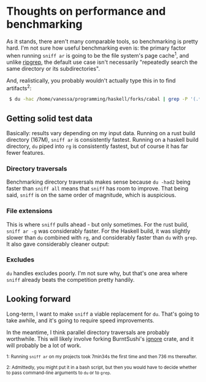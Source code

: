 # Thoughts on performance and benchmarking

As it stands, there aren't many comparable tools, so benchmarking is pretty
hard. I'm not sure how useful benchmarking even is: the primary
factor when running `sniff ar` is going to be the file system's page
cache<sup>1</sup>, and unlike [ripgrep](http://blog.burntsushi.net/ripgrep/), the default use case
isn't necessarily "repeatedly search the same directory or its subdirectories".

And, realistically, you probably wouldn't actually type this in to find
artifacts<sup>2</sup>:

```bash
 $ du -hac /home/vanessa/programming/haskell/forks/cabal | grep -P '(.*?\.(a|la|lo|o|ll|keter|bc|dyn_o|out|d|rlib|crate|min\.js|hi|dyn_hi|jsexe|webapp|js\.externs|toc|aux|fdb_latexmk|fls|egg-info|whl|js_a|js_hi|js_o|so.*|dump-.*|vba|crx|orig|elmo|elmi|pyc|mod|p_hi|p_o|prof|tix)$|total)'
```

## Getting solid test data

Basically: results vary depending on my input data. Running on a
rust build directory (167M), `sniff ar` is consistently fastest. Running on a haskell build
directory, `du` piped into `rg` is consistently fastest, but of course it has far fewer features.

### Directory traversals

Benchmarking directory traversals makes sense because `du -had2` being faster
than `sniff all` means that `sniff` has room to improve. That being said, `sniff`
is on the same order of magnitude, which is auspicious.

### File extensions

This is where `sniff` pulls ahead - but only sometimes. For the rust build,
`sniff ar -g` was considerably faster. For the Haskell build, it was slightly slower
than `du` combined with `rg`, and considerably faster than `du` with `grep`. It
also gave considerably cleaner output:

### Excludes

`du` handles excludes poorly. I'm not sure why, but that's one area
where `sniff` already beats the competition pretty handily.

## Looking forward

Long-term, I want to make `sniff` a viable replacement for `du`. That's going to
take awhile, and it's going to require speed improvements.

In the meantime, I think parallel directory traversals are probably
worthwhile. This will likely involve
forking BurntSushi's [ignore](https://docs.rs/ignore/0.2.0/ignore/) crate, and
it will probably be a lot of work.

<sup>1: Running `sniff ar` on my projects took 7min34s the first time and then 736 ms thereafter.</sup>

<sup>2: Admittedly, you might put it in a bash script, but then you would have to decide whether to pass command-line arguments to `du` or to `grep`.</sup>
